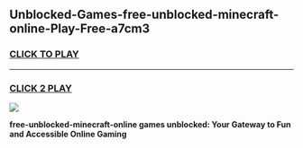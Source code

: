 
## Unblocked-Games-free-unblocked-minecraft-online-Play-Free-a7cm3
<h3>
<a href="https://premium76.site?title=free-unblocked-minecraft-online&ref=20M">CLICK TO PLAY</a></h3>
<hr>

<h3>
<a href="https://premium76.site?title=free-unblocked-minecraft-online&ref=20M">CLICK 2 PLAY</a>
  
</h3>

<a href="https://premium76.site?title=free-unblocked-minecraft-online&ref=19M"><img src="https://clearcache.store/games.png"></a>


**free-unblocked-minecraft-online games unblocked: Your Gateway to Fun and Accessible Online Gaming**
